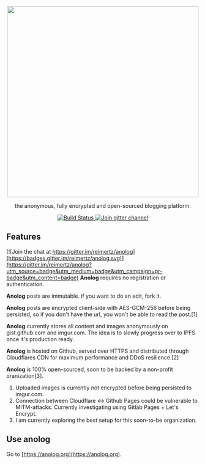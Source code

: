 
<p align="center">
  <a href="https://github.com/reimertz/anolog">
    <img src="public/anolog.png" width="500">
  </a>
</p>

<p align="center">
  the anonymous, fully encrypted and open-sourced blogging platform.
</p>

<p align="center">
  <a href="https://travis-ci.org/reimertz/anolog">
    <img src="https://travis-ci.org/reimertz/anolog.svg?branch=master" alt="Build Status">
  </a>
  <a href="https://gitter.im/reimertz/anolog">
    <img src="https://badges.gitter.im/reimertz/anolog.svg" alt="Join gitter channel">
  </a>
</p>

## Features

[![Join the chat at https://gitter.im/reimertz/anolog](https://badges.gitter.im/reimertz/anolog.svg)](https://gitter.im/reimertz/anolog?utm_source=badge&utm_medium=badge&utm_campaign=pr-badge&utm_content=badge)
**Anolog** requires no registration or authentication.

**Anolog** posts are immutable. if you want to do an edit, fork it.

**Anolog** posts are encrypted client-side with AES-GCM-256 before being persisted, so if you don't have the url, you won't be able to read the post.[1]

**Anolog** currently stores all content and images anonymously on gist.github.com and imgur.com. The idea is to slowly progress over to IPFS once it's production ready.

**Anolog** is hosted on Github, served over HTTPS and distributed through Cloudflares CDN for maximum performance and DDoS resilience.[2]

**Anolog** is 100% open-sourced, soon to be backed by a non-profit oranization[3].


1. Uploaded images is currently not encrypted before being persisted to imgur.com.
2. Connection between Cloudflare <-> Github Pages could be vulnerable to MITM-attacks. Currently investigating using Gitlab Pages + Let's Encrypt.
3. I am currently exploring the best setup for this soon-to-be organization.

## Use anolog

Go to [https://anolog.org](https://anolog.org).